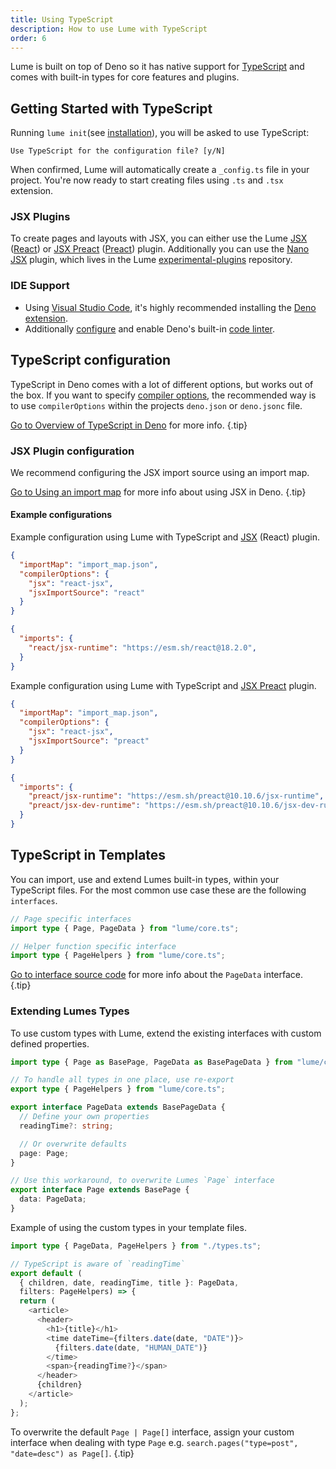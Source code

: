 ```yaml
---
title: Using TypeScript
description: How to use Lume with TypeScript
order: 6
---
```


Lume is built on top of Deno so it has native support for
[TypeScript](https://www.typescriptlang.org/) and comes with built-in types for
core features and plugins.

## Getting Started with TypeScript

Running `lume init`(see
[installation](/docs/overview/installation/#install-lume-globally-on-your-computer)),
you will be asked to use TypeScript:

```shell
Use TypeScript for the configuration file? [y/N]
```

When confirmed, Lume will automatically create a `_config.ts` file in your
project. You're now ready to start creating files using `.ts` and `.tsx`
extension.

### JSX Plugins

To create pages and layouts with JSX, you can either use the Lume
[JSX](/plugins/jsx/) ([React](https://reactjs.org/)) or
[JSX Preact](/plugins/jsx_preact/) ([Preact](https://preactjs.com/)) plugin.
Additionally you can use the [Nano JSX](https://nanojsx.io/) plugin, which lives
in the Lume
[experimental-plugins](https://github.com/lumeland/experimental-plugins)
repository.

### IDE Support

- Using [Visual Studio Code](https://code.visualstudio.com/), it's highly
  recommended installing the
  [Deno extension](https://marketplace.visualstudio.com/items?itemName=denoland.vscode-deno).
- Additionally [configure](https://lint.deno.land/) and enable Deno's built-in
  [code linter](https://deno.land/manual@v1.25.1/tools/linter).

## TypeScript configuration

TypeScript in Deno comes with a lot of different options, but works out of the
box. If you want to specify
[compiler options](https://deno.land/manual@v1.25.1/typescript/configuration#how-deno-uses-a-configuration-file),
the recommended way is to use `compilerOptions` within the projects `deno.json`
or `deno.jsonc` file.

[Go to Overview of TypeScript in Deno](https://deno.land/manual@v1.25.1/typescript/overview)
for more info. {.tip}

### JSX Plugin configuration

We recommend configuring the JSX import source using an import map.

[Go to Using an import map](https://deno.land/manual@v1.25.1/jsx_dom/jsx#using-an-import-map)
for more info about using JSX in Deno. {.tip}

#### Example configurations

Example configuration using Lume with TypeScript and [JSX](/plugins/jsx/)
(React) plugin.

<lume-code>

```json {title="deno.json"}
{
  "importMap": "import_map.json",
  "compilerOptions": {
    "jsx": "react-jsx",
    "jsxImportSource": "react"
  }
}
```

```json {title="import_map.json"}
{
  "imports": {
    "react/jsx-runtime": "https://esm.sh/react@18.2.0",
  }
}
```

</lume-code>

Example configuration using Lume with TypeScript and
[JSX Preact](/plugins/jsx_preact/) plugin.

<lume-code>

```json {title="deno.json"}
{
  "importMap": "import_map.json",
  "compilerOptions": {
    "jsx": "react-jsx",
    "jsxImportSource": "preact"
  }
}
```

```json {title="import_map.json"}
{
  "imports": {
    "preact/jsx-runtime": "https://esm.sh/preact@10.10.6/jsx-runtime",
    "preact/jsx-dev-runtime": "https://esm.sh/preact@10.10.6/jsx-dev-runtime"
  }
}
```

</lume-code>

## TypeScript in Templates

You can import, use and extend Lumes built-in types, within your TypeScript
files. For the most common use case these are the following `interfaces`.

```ts
// Page specific interfaces
import type { Page, PageData } from "lume/core.ts";

// Helper function specific interface
import type { PageHelpers } from "lume/core.ts";
```

[Go to interface source code](https://github.com/lumeland/lume/blob/26b4d2e2f39f8100f9f5389e00811978afe5655f/core.ts#L149)
for more info about the `PageData` interface. {.tip}

### Extending Lumes Types

To use custom types with Lume, extend the existing interfaces with custom
defined properties.

<lume-code>

```ts {title="types.ts"}
import type { Page as BasePage, PageData as BasePageData } from "lume/core.ts";

// To handle all types in one place, use re-export
export type { PageHelpers } from "lume/core.ts";

export interface PageData extends BasePageData {
  // Define your own properties
  readingTime?: string;

  // Or overwrite defaults
  page: Page;
}

// Use this workaround, to overwrite Lumes `Page` interface
export interface Page extends BasePage {
  data: PageData;
}
```

</lume-code>

Example of using the custom types in your template files.

<lume-code>

```ts {title="post.tsx"}
import type { PageData, PageHelpers } from "./types.ts";

// TypeScript is aware of `readingTime`
export default (
  { children, date, readingTime, title }: PageData, 
  filters: PageHelpers) => {
  return (
    <article>
      <header>
        <h1>{title}</h1>
        <time dateTime={filters.date(date, "DATE")}>
          {filters.date(date, "HUMAN_DATE")}
        </time>
        <span>{readingTime?}</span>
      </header>
      {children}
    </article>
  );
};
```

</lume-code>

To overwrite the default `Page | Page[]` interface, assign your custom interface
when dealing with type `Page` e.g.
`search.pages("type=post", "date=desc") as Page[]`. {.tip}
